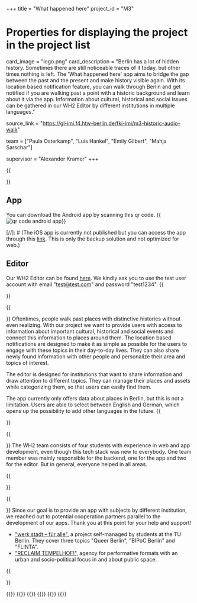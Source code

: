 +++
title = "What happened here"
project_id = "M3"

# Properties for displaying the project in the project list
card_image = "logo.png"
card_description = "Berlin has a lot of hidden history. Sometimes there are still noticeable traces of it today, but other times nothing is left. The 'What happened here' app aims to bridge the gap between the past and the present and make history visible again. With its location based notification feature, you can walk through Berlin and get notified if you are walking past a point with a historic background and learn about it via the app. Information about cultural, historical and social issues can be gathered in our WH2 Editor by different institutions in multiple languages."

source_link = "https://gl-imi.f4.htw-berlin.de/fki-imi/m3-historic-audio-walk"

team = ["Paula Osterkamp", "Luis Hankel", "Emily Gilbert", "Mahja Sarschar"]

supervisor = "Alexander Kramer"
+++

{{<section title="Our Applications">}}
## App
You can download the Android app by scanning this qr code.
{{<image src="qr-code.jpg" alt="qr code android app" caption="QR Code Android app">}}

[//]: # (The iOS app is currently not published but you can access the app through this [link](). This is only the backup solution and not optimized for web.)

## Editor
Our WH2 Editor can be found [here](http://what-happened-here.de/).
We kindly ask you to use the test user account with email "test@test.com" and password "test1234".
{{</section>}}

{{<section title="Our Goal">}}
Oftentimes, people walk past places with distinctive histories without even realizing. With our project we want to provide users with access to information about important cultural, historical and social events and connect this information to places around them. The location based notifications are designed to make it as simple as possible for the users to engage with these topics in their day-to-day lives. They can also share newly found information with other people and personalize their area and topics of interest.

The editor is designed for institutions that want to share information and draw attention to different topics. They can manage their places and assets while categorizing them, so that users can easily find them.

The app currently only offers data about places in Berlin, but this is not a limitation. Users are able to select between English and German, which opens up the possibility to add other languages in the future.
{{</section>}}


{{<section title="The Team">}}
The WH2 team consists of four students with experience in web and app development, even though this tech stack was new to everybody. One team member was mainly responsible for the backend, one for the app and two for the editor. But in general, everyone helped in all areas.

{{</section >}}

{{<section title="The Partners">}}
Since our goal is to provide an app with subjects by different institution, we reached out to potential cooperation partners parallel to the development of our apps. Thank you at this point for your help and support!

- ["werk stadt – für alle"](https://werkstadtfueralle.wordpress.com/), a project self-managed by students at the TU Berlin. They cover three topics "Queer Berlin", "BIPoC Berlin" and "FLINTA".
- ["RECLAIM TEMPELHOF!"](https://sites.google.com/view/reclaim/startseite?authuser=0), agency for performative formats with an urban and socio-political focus in and about public space.

{{</section >}}

{{<gallery>}}
{{<team-member image="paula.jpeg" name="Paula">}}
{{<team-member image="luis.jpg" name="Luis">}}
{{<team-member image="emily.jpg" name="Emily">}}
{{<team-member image="mahja.jpeg" name="Mahja">}}
{{</gallery>}}
